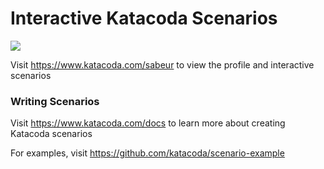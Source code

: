 # Interactive Katacoda Scenarios

[![](http://shields.katacoda.com/katacoda/sabeur/count.svg)](https://www.katacoda.com/sabeur "Get your profile on Katacoda.com")

Visit https://www.katacoda.com/sabeur to view the profile and interactive scenarios

### Writing Scenarios
Visit https://www.katacoda.com/docs to learn more about creating Katacoda scenarios

For examples, visit https://github.com/katacoda/scenario-example
